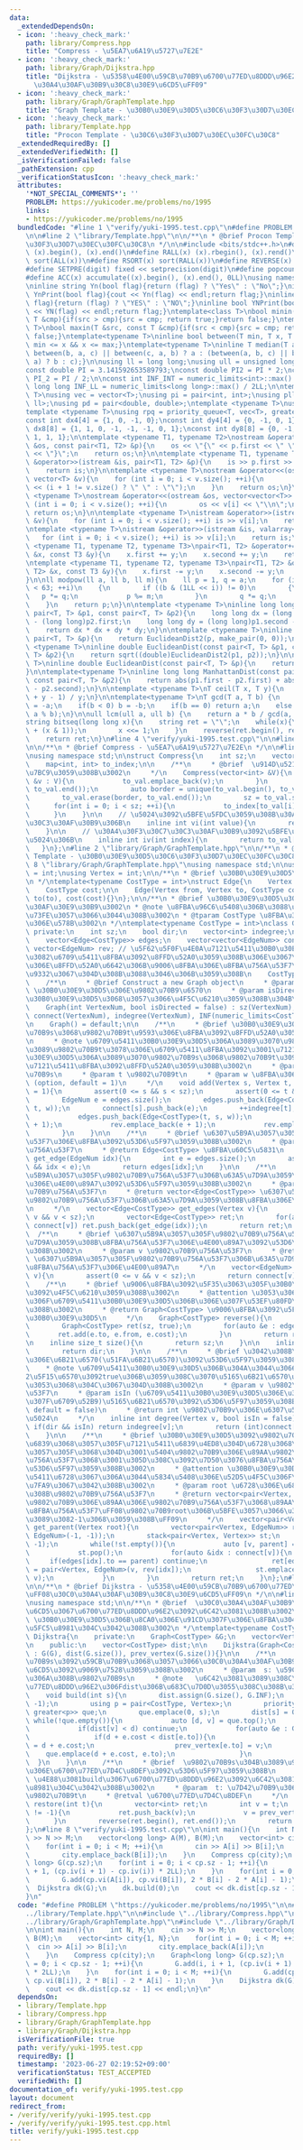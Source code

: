 ```yaml
---
data:
  _extendedDependsOn:
  - icon: ':heavy_check_mark:'
    path: library/Compress.hpp
    title: "Compress - \u5EA7\u6A19\u5727\u7E2E"
  - icon: ':heavy_check_mark:'
    path: library/Graph/Dijkstra.hpp
    title: "Dijkstra - \u5358\u4E00\u59CB\u70B9\u6700\u77ED\u8DDD\u96E2\uFF08\u30C0\
      \u30A4\u30AF\u30B9\u30C8\u30E9\u6CD5\uFF09"
  - icon: ':heavy_check_mark:'
    path: library/Graph/GraphTemplate.hpp
    title: "Graph Template - \u30B0\u30E9\u30D5\u30C6\u30F3\u30D7\u30EC\u30FC\u30C8"
  - icon: ':heavy_check_mark:'
    path: library/Template.hpp
    title: "Procon Template - \u30C6\u30F3\u30D7\u30EC\u30FC\u30C8"
  _extendedRequiredBy: []
  _extendedVerifiedWith: []
  _isVerificationFailed: false
  _pathExtension: cpp
  _verificationStatusIcon: ':heavy_check_mark:'
  attributes:
    '*NOT_SPECIAL_COMMENTS*': ''
    PROBLEM: https://yukicoder.me/problems/no/1995
    links:
    - https://yukicoder.me/problems/no/1995
  bundledCode: "#line 1 \"verify/yuki-1995.test.cpp\"\n#define PROBLEM \"https://yukicoder.me/problems/no/1995\"\
    \n\n#line 2 \"library/Template.hpp\"\n\n/**\n * @brief Procon Template - \u30C6\
    \u30F3\u30D7\u30EC\u30FC\u30C8\n */\n\n#include <bits/stdc++.h>\n#define ALL(x)\
    \ (x).begin(), (x).end()\n#define RALL(x) (x).rbegin(), (x).rend()\n#define SORT(x)\
    \ sort(ALL(x))\n#define RSORT(x) sort(RALL(x))\n#define REVERSE(x) reverse(ALL(x))\n\
    #define SETPRE(digit) fixed << setprecision(digit)\n#define popcount(x) __builtin_popcount(x)\n\
    #define ACC(x) accumulate((x).begin(), (x).end(), 0LL)\nusing namespace std;\n\
    \ninline string Yn(bool flag){return (flag) ? \"Yes\" : \"No\";}\ninline bool\
    \ YnPrint(bool flag){cout << Yn(flag) << endl;return flag;}\ninline string YN(bool\
    \ flag){return (flag) ? \"YES\" : \"NO\";}\ninline bool YNPrint(bool flag){cout\
    \ << YN(flag) << endl;return flag;}\ntemplate<class T>\nbool minin(T &src, const\
    \ T &cmp){if(src > cmp){src = cmp; return true;}return false;}\ntemplate<class\
    \ T>\nbool maxin(T &src, const T &cmp){if(src < cmp){src = cmp; return true;}return\
    \ false;}\ntemplate<typename T>\ninline bool between(T min, T x, T max){return\
    \ min <= x && x <= max;}\ntemplate<typename T>\ninline T median(T a, T b, T c){return\
    \ between(b, a, c) || between(c, a, b) ? a : (between(a, b, c) || between(c, b,\
    \ a) ? b : c);}\n\nusing ll = long long;\nusing ull = unsigned long long;\n\n\
    const double PI = 3.141592653589793;\nconst double PI2 = PI * 2;\nconst double\
    \ PI_2 = PI / 2;\n\nconst int INF_INT = numeric_limits<int>::max() / 2;\nconst\
    \ long long INF_LL = numeric_limits<long long>::max() / 2LL;\n\ntemplate <typename\
    \ T>\nusing vec = vector<T>;\nusing pi = pair<int, int>;\nusing pll = pair<ll,\
    \ ll>;\nusing pd = pair<double, double>;\ntemplate <typename T>\nusing pq = priority_queue<T>;\n\
    template <typename T>\nusing rpq = priority_queue<T, vec<T>, greater<T>>;\n\n\
    const int dx4[4] = {1, 0, -1, 0};\nconst int dy4[4] = {0, -1, 0, 1};\nconst int\
    \ dx8[8] = {1, 1, 0, -1, -1, -1, 0, 1};\nconst int dy8[8] = {0, -1, -1, -1, 0,\
    \ 1, 1, 1};\n\ntemplate <typename T1, typename T2>\nostream &operator<<(ostream\
    \ &os, const pair<T1, T2> &p){\n    os << \"{\" << p.first << \" \" << p.second\
    \ << \"}\";\n    return os;\n}\n\ntemplate <typename T1, typename T2>\nistream\
    \ &operator>>(istream &is, pair<T1, T2> &p){\n    is >> p.first >> p.second;\n\
    \    return is;\n}\n\ntemplate <typename T>\nostream &operator<<(ostream &os,\
    \ vector<T> &v){\n    for (int i = 0; i < v.size(); ++i){\n        os << v[i]\
    \ << (i + 1 != v.size() ? \" \" : \"\");\n    }\n    return os;\n}\n\ntemplate\
    \ <typename T>\nostream &operator<<(ostream &os, vector<vector<T>> &v){\n    for\
    \ (int i = 0; i < v.size(); ++i){\n        os << v[i] << \"\\n\";\n    }\n   \
    \ return os;\n}\n\ntemplate <typename T>\nistream &operator>>(istream &is, vector<T>\
    \ &v){\n    for (int i = 0; i < v.size(); ++i) is >> v[i];\n    return is;\n}\n\
    \ntemplate <typename T>\nistream &operator>>(istream &is, valarray<T> &v){\n \
    \   for (int i = 0; i < v.size(); ++i) is >> v[i];\n    return is;\n}\n\ntemplate\
    \ <typename T1, typename T2, typename T3>\npair<T1, T2> &operator+=(pair<T1, T2>\
    \ &x, const T3 &y){\n    x.first += y;\n    x.second += y;\n    return x;\n}\n\
    \ntemplate <typename T1, typename T2, typename T3>\npair<T1, T2> &operator-=(pair<T1,\
    \ T2> &x, const T3 &y){\n    x.first -= y;\n    x.second -= y;\n    return x;\n\
    }\n\nll modpow(ll a, ll b, ll m){\n    ll p = 1, q = a;\n    for (int i = 0; i\
    \ < 63; ++i)\n    {\n        if ((b & (1LL << i)) != 0)\n        {\n         \
    \   p *= q;\n            p %= m;\n        }\n        q *= q;\n        q %= m;\n\
    \    }\n    return p;\n}\n\ntemplate <typename T>\ninline long long EuclideanDist2(const\
    \ pair<T, T> &p1, const pair<T, T> &p2){\n    long long dx = (long long)p1.first\
    \ - (long long)p2.first;\n    long long dy = (long long)p1.second - (long long)p2.second;\n\
    \    return dx * dx + dy * dy;\n}\n\ntemplate <typename T>\ninline long long EuclideanDist2(const\
    \ pair<T, T> &p){\n    return EuclideanDist2(p, make_pair(0, 0));\n}\n\ntemplate\
    \ <typename T>\ninline double EuclideanDist(const pair<T, T> &p1, const pair<T,\
    \ T> &p2){\n    return sqrt((double)EuclideanDist2(p1, p2));\n}\n\ntemplate <typename\
    \ T>\ninline double EuclideanDist(const pair<T, T> &p){\n    return sqrt((double)EuclideanDist2(p));\n\
    }\n\ntemplate<typename T>\ninline long long ManhattanDist(const pair<T, T> &p1,\
    \ const pair<T, T> &p2){\n    return abs(p1.first - p2.first) + abs(p1.second\
    \ - p2.second);\n}\n\ntemplate <typename T>\nT ceil(T x, T y){\n    return (x\
    \ + y - 1) / y;\n}\n\ntemplate<typename T>\nT gcd(T a, T b) {\n    if(a < 0) a\
    \ = -a;\n    if(b < 0) b = -b;\n    if(b == 0) return a;\n    else return gcd(b,\
    \ a % b);\n}\n\null lcm(ull a, ull b) {\n    return a * b / gcd(a, b);\n}\n\n\
    string bitseq(long long x){\n    string ret = \"\";\n    while(x){\n        ret.push_back('0'\
    \ + (x & 1));\n        x <<= 1;\n    }\n    reverse(ret.begin(), ret.end());\n\
    \    return ret;\n}\n#line 4 \"verify/yuki-1995.test.cpp\"\n\n#line 2 \"library/Compress.hpp\"\
    \n\n/**\n * @brief Compress - \u5EA7\u6A19\u5727\u7E2E\n */\n\n#line 10 \"library/Compress.hpp\"\
    \nusing namespace std;\n\nstruct Compress{\n    int sz;\n    vector<int> to_val;\n\
    \    map<int, int> to_index;\n\n    /**\n     * @brief  \u914D\u5217V\u3067\u69CB\
    \u7BC9\u3059\u308B\u3002\n     */\n    Compress(vector<int> &V){\n        for(auto\
    \ &v : V){\n            to_val.emplace_back(v);\n        }\n        sort(to_val.begin(),\
    \ to_val.end());\n        auto border = unique(to_val.begin(), to_val.end());\n\
    \        to_val.erase(border, to_val.end());\n        sz = to_val.size();\n  \
    \      for(int i = 0; i < sz; ++i){\n            to_index[to_val[i]] = i;\n  \
    \      }\n    }\n\n    // \u5024\u3092\u5BFE\u5FDC\u3059\u308B\u30A4\u30F3\u30C7\
    \u30C3\u30AF\u30B9\u306B\n    inline int vi(int value){\n        return to_index[value];\n\
    \    }\n\n    // \u30A4\u30F3\u30C7\u30C3\u30AF\u30B9\u3092\u5BFE\u5FDC\u3059\u308B\
    \u5024\u306B\n    inline int iv(int index){\n        return to_val[index];\n \
    \   }\n};\n#line 2 \"library/Graph/GraphTemplate.hpp\"\n\n/**\n * @brief Graph\
    \ Template - \u30B0\u30E9\u30D5\u30C6\u30F3\u30D7\u30EC\u30FC\u30C8\n */\n\n#line\
    \ 8 \"library/Graph/GraphTemplate.hpp\"\nusing namespace std;\n\nusing EdgeNum\
    \ = int;\nusing Vertex = int;\n\n/**\n * @brief \u30B0\u30E9\u30D5\u306E\u8FBA\
    \n */\ntemplate<typename CostType = int>\nstruct Edge{\n    Vertex from, to;\n\
    \    CostType cost;\n\n    Edge(Vertex from, Vertex to, CostType cost) : from(from),\
    \ to(to), cost(cost){}\n};\n\n/**\n * @brief \u30B0\u30E9\u30D5\u3092\u8868\u3059\
    \u30AF\u30E9\u30B9\u3002\n * @note \u8FBA\u96C6\u5408\u306B\u3088\u3063\u3066\u5B9F\
    \u73FE\u3057\u3066\u3044\u308B\u3002\n * @tparam CostType \u8FBA\u306E\u91CD\u307F\
    \u306E\u578B\u3002\n */\ntemplate<typename CostType = int>\nclass Graph{\n   \
    \ private:\n    int sz;\n    bool dir;\n    vector<int> indegree;\n\n    public:\n\
    \    vector<Edge<CostType>> edges;\n    vector<vector<EdgeNum>> connect;\n   \
    \ vector<EdgeNum> rev; // \u5F62\u5F0F\u4E0A\u7121\u5411\u30B0\u30E9\u30D5\u3067\
    \u3082\u6709\u5411\u8FBA\u3092\u8FFD\u52A0\u3059\u308B\u306E\u3067\u3001\u8FBA\
    \u306E\u8FFD\u52A0\u6642\u306B\u9006\u8FBA\u306E\u8FBA\u756A\u53F7\u3092\u8A18\
    \u9332\u3067\u304D\u308B\u3088\u3046\u306B\u3059\u308B\n    CostType INF;\n\n\
    \    /**\n     * @brief Construct a new Graph object\n     * @param VertexNum\
    \ \u30B0\u30E9\u30D5\u306E\u9802\u70B9\u6570\n     * @param isDirected \u6709\u5411\
    \u30B0\u30E9\u30D5\u3068\u3057\u3066\u4F5C\u6210\u3059\u308B\u304B\n     */\n\
    \    Graph(int VertexNum, bool isDirected = false) : sz(VertexNum), dir(isDirected),\
    \ connect(VertexNum), indegree(VertexNum), INF(numeric_limits<CostType>::max()){}\n\
    \n    Graph() = default;\n\n    /**\n     * @brief \u30B0\u30E9\u30D5\u306B\u9802\
    \u70B9s\u3068\u9802\u70B9t\u9593\u306E\u8FBA\u3092\u8FFD\u52A0\u3059\u308B\u3002\
    \n     * @note \u6709\u5411\u30B0\u30E9\u30D5\u306A\u3089\u3070\u9802\u70B9s\u304B\
    \u3089\u9802\u70B9t\u3078\u306E\u6709\u5411\u8FBA\u3092\u3001\u7121\u5411\u30B0\
    \u30E9\u30D5\u306A\u3089\u3070\u9802\u70B9s\u3068\u9802\u70B9t\u3092\u7D50\u3076\
    \u7121\u5411\u8FBA\u3092\u8FFD\u52A0\u3059\u308B\u3002\n     * @param s \u9802\
    \u70B9s\n     * @param t \u9802\u70B9t\n     * @param w \u8FBA\u306E\u91CD\u307F\
    \ (option, default = 1)\n     */\n    void add(Vertex s, Vertex t, CostType w\
    \ = 1){\n        assert(0 <= s && s < sz);\n        assert(0 <= t && t < sz);\n\
    \        EdgeNum e = edges.size();\n        edges.push_back(Edge<CostType>(s,\
    \ t, w));\n        connect[s].push_back(e);\n        ++indegree[t];\n        if(!dir){\n\
    \            edges.push_back(Edge<CostType>(t, s, w));\n            connect[t].push_back(e\
    \ + 1);\n            rev.emplace_back(e + 1);\n            rev.emplace_back(e);\n\
    \        }\n    }\n\n    /**\n     * @brief \u6307\u5B9A\u3057\u305F\u8FBA\u756A\
    \u53F7\u306E\u8FBA\u3092\u53D6\u5F97\u3059\u308B\u3002\n     * @param idx \u8FBA\
    \u756A\u53F7\n     * @return Edge<CostType> \u8FBA\u60C5\u5831\n     */\n    Edge<CostType>\
    \ get_edge(EdgeNum idx){\n        int e = edges.size();\n        assert(0 <= idx\
    \ && idx < e);\n        return edges[idx];\n    }\n\n    /**\n     * @brief \u6307\
    \u5B9A\u3057\u305F\u9802\u70B9\u756A\u53F7\u306B\u63A5\u7D9A\u3059\u308B\u8FBA\
    \u306E\u4E00\u89A7\u3092\u53D6\u5F97\u3059\u308B\u3002\n     * @param v \u9802\
    \u70B9\u756A\u53F7\n     * @return vector<Edge<CostType>> \u6307\u5B9A\u3057\u305F\
    \u9802\u70B9\u756A\u53F7\u306B\u63A5\u7D9A\u3059\u308B\u8FBA\u306E\u4E00\u89A7\
    \n     */\n    vector<Edge<CostType>> get_edges(Vertex v){\n        assert(0 <=\
    \ v && v < sz);\n        vector<Edge<CostType>> ret;\n        for(auto &idx :\
    \ connect[v]) ret.push_back(get_edge(idx));\n        return ret;\n    }\n\n  \
    \  /**\n     * @brief \u6307\u5B9A\u3057\u305F\u9802\u70B9\u756A\u53F7\u306B\u63A5\
    \u7D9A\u3059\u308B\u8FBA\u756A\u53F7\u306E\u4E00\u89A7\u3092\u53D6\u5F97\u3059\
    \u308B\u3002\n     * @param v \u9802\u70B9\u756A\u53F7\n     * @return vector<EdgeNum>\
    \ \u6307\u5B9A\u3057\u305F\u9802\u70B9\u756A\u53F7\u306B\u63A5\u7D9A\u3059\u308B\
    \u8FBA\u756A\u53F7\u306E\u4E00\u89A7\n     */\n    vector<EdgeNum> get_list(Vertex\
    \ v){\n        assert(0 <= v && v < sz);\n        return connect[v];\n    }\n\n\
    \    /**\n     * @brief \u9006\u8FBA\u3092\u5F35\u3063\u305F\u30B0\u30E9\u30D5\
    \u3092\u4F5C\u6210\u3059\u308B\u3002\n     * @attention \u3053\u306E\u64CD\u4F5C\
    \u306F\u6709\u5411\u30B0\u30E9\u30D5\u306B\u306E\u307F\u53EF\u80FD\u3067\u3042\
    \u308B\u3002\n     * @return Graph<CostType> \u9006\u8FBA\u3092\u5F35\u3063\u305F\
    \u30B0\u30E9\u30D5\n     */\n    Graph<CostType> reverse(){\n        assert(dir);\n\
    \        Graph<CostType> ret(sz, true);\n        for(auto &e : edges){\n     \
    \       ret.add(e.to, e.from, e.cost);\n        }\n        return ret;\n    }\n\
    \n    inline size_t size(){\n        return sz;\n    }\n\n    inline bool directed(){\n\
    \        return dir;\n    }\n\n    /**\n     * @brief \u3042\u308B\u9802\u70B9\
    \u306E\u6B21\u6570(\u51FA\u6B21\u6570)\u3092\u53D6\u5F97\u3059\u308B\u3002\n \
    \    * @note \u6709\u5411\u30B0\u30E9\u30D5\u306B\u304A\u3044\u3066\u3001\u7B2C\
    2\u5F15\u6570\u3092true\u306B\u3059\u308C\u3070\u5165\u6B21\u6570\u3092\u5F97\u308B\
    \u3053\u3068\u304C\u3067\u304D\u308B\u3002\n     * @param v \u9802\u70B9\u756A\
    \u53F7\n     * @param isIn (\u6709\u5411\u30B0\u30E9\u30D5\u306E\u3068\u304D\u306E\
    \u307F\u6709\u52B9)\u5165\u6B21\u6570\u3092\u53D6\u5F97\u3059\u308B\u304B (option,\
    \ default = false)\n     * @return int \u9802\u70B9v\u306E\u6307\u5B9A\u3057\u305F\
    \u5024\n     */\n    inline int degree(Vertex v, bool isIn = false){\n       \
    \ if(dir && isIn) return indegree[v];\n        return (int)connect[v].size();\n\
    \    }\n\n    /**\n     * @brief \u30B0\u30E9\u30D5\u3092\u9802\u70B9root\u3092\
    \u6839\u3068\u3057\u305F\u7121\u5411\u6839\u4ED8\u304D\u6728\u3068\u307F\u306A\
    \u3057\u305F\u3068\u304D\u3001\u5404\u9802\u70B9\u306E\u89AA\u9802\u70B9\u306E\
    \u756A\u53F7\u3068\u3001\u305D\u308C\u3092\u7D50\u3076\u8FBA\u756A\u53F7\u3092\
    \u53D6\u5F97\u3059\u308B\u3002\n     * @attention \u30B0\u30E9\u30D5\u304C\u7121\
    \u5411\u6728\u3067\u306A\u3044\u5834\u5408\u306E\u52D5\u4F5C\u306F\u672A\u5B9A\
    \u7FA9\u3067\u3042\u308B\u3002\n     * @param root \u6728\u306E\u6839\u3068\u3059\
    \u308B\u9802\u70B9\u756A\u53F7\n     * @return vector<pair<Vertex, EdgeNum>> \u5404\
    \u9802\u70B9\u306E\u89AA\u306E\u9802\u70B9\u756A\u53F7\u3068\u89AA\u3078\u306E\
    \u8FBA\u756A\u53F7\uFF08\u9802\u70B9root\u306B\u5BFE\u3057\u3066\u306F\u3069\u3061\
    \u3089\u3082-1\u3068\u3059\u308B\uFF09\n     */\n    vector<pair<Vertex, EdgeNum>>\
    \ get_parent(Vertex root){\n        vector<pair<Vertex, EdgeNum>> ret(sz, pair<Vertex,\
    \ EdgeNum>(-1, -1));\n        stack<pair<Vertex, Vertex>> st;\n        st.emplace(root,\
    \ -1);\n        while(!st.empty()){\n            auto [v, parent] = st.top();\n\
    \            st.pop();\n            for(auto &idx : connect[v]){\n           \
    \     if(edges[idx].to == parent) continue;\n                ret[edges[idx].to]\
    \ = pair<Vertex, EdgeNum>(v, rev[idx]);\n                st.emplace(edges[idx].to,\
    \ v);\n            }\n        }\n        return ret;\n    }\n};\n#line 2 \"library/Graph/Dijkstra.hpp\"\
    \n\n/**\n * @brief Dijkstra - \u5358\u4E00\u59CB\u70B9\u6700\u77ED\u8DDD\u96E2\
    \uFF08\u30C0\u30A4\u30AF\u30B9\u30C8\u30E9\u6CD5\uFF09\n */\n\n#line 9 \"library/Graph/Dijkstra.hpp\"\
    \nusing namespace std;\n\n/**\n * @brief  \u30C0\u30A4\u30AF\u30B9\u30C8\u30E9\
    \u6CD5\u3067\u6700\u77ED\u8DDD\u96E2\u3092\u6C42\u3081\u308B\u3002\n * @attention\
    \ \u30B0\u30E9\u30D5\u306B\u8CA0\u306E\u91CD\u307F\u306E\u8FBA\u304C\u306A\u3044\
    \u5FC5\u8981\u304C\u3042\u308B\u3002\n */\ntemplate<typename CostType>\nstruct\
    \ Dijkstra{\n    private:\n    Graph<CostType> &G;\n    vector<Vertex> prev_vertex;\n\
    \n    public:\n    vector<CostType> dist;\n\n    Dijkstra(Graph<CostType> &G)\
    \ : G(G), dist(G.size()), prev_vertex(G.size()){}\n\n    /**\n     * @brief  \u9802\
    \u70B9s\u3092\u59CB\u70B9\u3068\u3057\u3066\u30C0\u30A4\u30AF\u30B9\u30C8\u30E9\
    \u6CD5\u3092\u9069\u7528\u3059\u308B\u3002\n     * @param  s: \u59CB\u70B9\u3068\
    \u306A\u308B\u9802\u70B9s\n     * @note   \u6C42\u3081\u3089\u308C\u305F\u6700\
    \u77ED\u8DDD\u96E2\u306Fdist\u306B\u683C\u7D0D\u3055\u308C\u308B\u3002\n     */\n\
    \    void build(int s){\n        dist.assign(G.size(), G.INF);\n        prev_vertex.assign(G.size(),\
    \ -1);\n        using p = pair<CostType, Vertex>;\n        priority_queue<p, vector<p>,\
    \ greater<p>> que;\n        que.emplace(0, s);\n        dist[s] = 0;\n       \
    \ while(!que.empty()){\n            auto [d, v] = que.top();\n            que.pop();\n\
    \            if(dist[v] < d) continue;\n            for(auto &e : G.get_edges(v)){\n\
    \                if(d + e.cost < dist[e.to]){\n                    dist[e.to]\
    \ = d + e.cost;\n                    prev_vertex[e.to] = v;\n                \
    \    que.emplace(d + e.cost, e.to);\n                }\n            }\n      \
    \  }\n    }\n\n    /**\n     * @brief  \u9802\u70B9s\u304B\u3089\u9802\u70B9t\u3078\
    \u306E\u6700\u77ED\u7D4C\u8DEF\u3092\u53D6\u5F97\u3059\u308B\n     * @attention\
    \ \u4E88\u3081build\u3067\u6700\u77ED\u8DDD\u96E2\u3092\u6C42\u3081\u308B\u5FC5\
    \u8981\u304C\u3042\u308B\u3002\n     * @param  t: \u7D42\u70B9\u3068\u306A\u308B\
    \u9802\u70B9t\n     * @retval \u6700\u77ED\u7D4C\u8DEF\n     */\n    vector<int>\
    \ restore(int t){\n        vector<int> ret;\n        int v = t;\n        while(v\
    \ != -1){\n            ret.push_back(v);\n            v = prev_vertex[v];\n  \
    \      }\n        reverse(ret.begin(), ret.end());\n        return ret;\n    }\n\
    };\n#line 8 \"verify/yuki-1995.test.cpp\"\n\nint main(){\n    int N, M;\n    cin\
    \ >> N >> M;\n    vector<long long> A(M), B(M);\n    vector<int> city{1, N};\n\
    \    for(int i = 0; i < M; ++i){\n        cin >> A[i] >> B[i];\n        city.emplace_back(A[i]);\n\
    \        city.emplace_back(B[i]);\n    }\n    Compress cp(city);\n    Graph<long\
    \ long> G(cp.sz);\n    for(int i = 0; i < cp.sz - 1; ++i){\n        G.add(i, i\
    \ + 1, (cp.iv(i + 1) - cp.iv(i)) * 2LL);\n    }\n    for(int i = 0; i < M; ++i){\n\
    \        G.add(cp.vi(A[i]), cp.vi(B[i]), 2 * B[i] - 2 * A[i] - 1);\n    }\n  \
    \  Dijkstra dk(G);\n    dk.build(0);\n    cout << dk.dist[cp.sz - 1] << endl;\n\
    }\n"
  code: "#define PROBLEM \"https://yukicoder.me/problems/no/1995\"\n\n#include \"\
    ../library/Template.hpp\"\n\n#include \"../library/Compress.hpp\"\n#include \"\
    ../library/Graph/GraphTemplate.hpp\"\n#include \"../library/Graph/Dijkstra.hpp\"\
    \n\nint main(){\n    int N, M;\n    cin >> N >> M;\n    vector<long long> A(M),\
    \ B(M);\n    vector<int> city{1, N};\n    for(int i = 0; i < M; ++i){\n      \
    \  cin >> A[i] >> B[i];\n        city.emplace_back(A[i]);\n        city.emplace_back(B[i]);\n\
    \    }\n    Compress cp(city);\n    Graph<long long> G(cp.sz);\n    for(int i\
    \ = 0; i < cp.sz - 1; ++i){\n        G.add(i, i + 1, (cp.iv(i + 1) - cp.iv(i))\
    \ * 2LL);\n    }\n    for(int i = 0; i < M; ++i){\n        G.add(cp.vi(A[i]),\
    \ cp.vi(B[i]), 2 * B[i] - 2 * A[i] - 1);\n    }\n    Dijkstra dk(G);\n    dk.build(0);\n\
    \    cout << dk.dist[cp.sz - 1] << endl;\n}\n"
  dependsOn:
  - library/Template.hpp
  - library/Compress.hpp
  - library/Graph/GraphTemplate.hpp
  - library/Graph/Dijkstra.hpp
  isVerificationFile: true
  path: verify/yuki-1995.test.cpp
  requiredBy: []
  timestamp: '2023-06-27 02:19:52+09:00'
  verificationStatus: TEST_ACCEPTED
  verifiedWith: []
documentation_of: verify/yuki-1995.test.cpp
layout: document
redirect_from:
- /verify/verify/yuki-1995.test.cpp
- /verify/verify/yuki-1995.test.cpp.html
title: verify/yuki-1995.test.cpp
---
```

